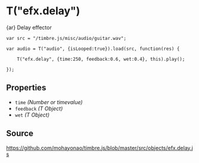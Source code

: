 T("efx.delay")
==============
{ar} Delay effector


```timbre
var src = "/timbre.js/misc/audio/guitar.wav";

var audio = T("audio", {isLooped:true}).load(src, function(res) {
    
    T("efx.delay", {time:250, feedback:0.6, wet:0.4}, this).play();
    
});
```

## Properties ##
- `time` _(Number or timevalue)_
- `feedback` _(T Object)_
- `wet` _(T Object)_

## Source ##
https://github.com/mohayonao/timbre.js/blob/master/src/objects/efx.delay.js

